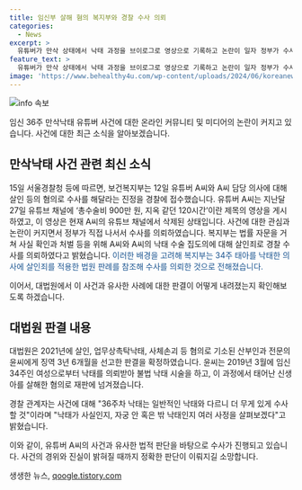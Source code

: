 ```yaml
---
title: 임신부 살해 혐의 복지부와 경찰 수사 의뢰
categories:
  - News
excerpt: >
  유튜버가 만삭 상태에서 낙태 과정을 브이로그로 영상으로 기록하고 논란이 일자 정부가 수사를 의뢰했다. 영상은 삭제된 상태이며, 사람들의 비난을 받고 있다. 정부는 해당 유튜버와 의사에 대해 살인죄로 수사를 의뢰했으며, 낙태한 34주 태아에 대해 살인죄를 적용한 대법원 판례를 참조했다. 전혀 다른 상황에서 살인을 저지른 윤씨의 사례를 언급했다.경찰은 36주차 낙태를 더 신중히 살피겠다고 밝혔다.
feature_text: >
  유튜버가 만삭 상태에서 낙태 과정을 브이로그로 영상으로 기록하고 논란이 일자 정부가 수사를 의뢰했다. 영상은 삭제된 상태이며, 사람들의 비난을 받고 있다. 정부는 해당 유튜버와 의사에 대해 살인죄로 수사를 의뢰했으며, 낙태한 34주 태아에 대해 살인죄를 적용한 대법원 판례를 참조했다. 전혀 다른 상황에서 살인을 저지른 윤씨의 사례를 언급했다.경찰은 36주차 낙태를 더 신중히 살피겠다고 밝혔다.
image: 'https://www.behealthy4u.com/wp-content/uploads/2024/06/koreanews.jpg'
---
```


<p><img src="https://www.behealthy4u.com/wp-content/uploads/2024/06/koreanews.jpg" alt="info 속보" /></p>

<p>임신 36주 만삭낙태 유튜버 사건에 대한 온라인 커뮤니티 및 미디어의 논란이 커지고 있습니다. 사건에 대한 최근 소식을 알아보겠습니다. </p>

<h2 data-ke-size="size26">만삭낙태 사건 관련 최신 소식</h2>

<p data-ke-size="size16">15일 서울경찰청 등에 따르면, 보건복지부는 12일 유튜버 A씨와 A씨 담당 의사에 대해 살인 등의 혐의로 수사를 해달라는 진정을 경찰에 접수했습니다. 유튜버 A씨는 지난달 27일 유튜브 채널에 ‘총수술비 900만 원, 지옥 같던 120시간’이란 제목의 영상을 게시하였고, 이 영상은 현재 A씨의 유튜브 채널에서 삭제된 상태입니다. 사건에 대한 관심과 논란이 커지면서 정부가 직접 나서서 수사를 의뢰하였습니다. 복지부는 법률 자문을 거쳐 사실 확인과 처벌 등을 위해 A씨와 A씨의 낙태 수술 집도의에 대해 살인죄로 경찰 수사를 의뢰하였다고 밝혔습니다. <span style="color: #1a5490;">이러한 배경을 고려해 복지부는 34주 태아를 낙태한 의사에 살인죄를 적용한 법원 판례를 참조해 수사를 의뢰한 것으로 전해졌습니다.</span> </p>

<p>이어서, 대법원에서 이 사건과 유사한 사례에 대한 판결이 어떻게 내려졌는지 확인해보도록 하겠습니다.</p>

<h2 data-ke-size="size26">대법원 판결 내용</h2>

<p>대법원은 2021년에 살인, 업무상촉탁낙태, 사체손괴 등 혐의로 기소된 산부인과 전문의 윤씨에게 징역 3년 6개월을 선고한 판결을 확정하였습니다. 윤씨는 2019년 3월에 임신 34주인 여성으로부터 낙태를 의뢰받아 불법 낙태 시술을 하고, 이 과정에서 태어난 신생아를 살해한 혐의로 재판에 넘겨졌습니다. </p>

<p data-ke-size="size16">경찰 관계자는 사건에 대해 "36주차 낙태는 일반적인 낙태와 다르니 더 무게 있게 수사할 것"이라며 "낙태가 사실인지, 자궁 안 혹은 밖 낙태인지 여러 사정을 살펴보겠다"고 밝혔습니다.</p>

<p>이와 같이, 유튜버 A씨의 사건과 유사한 법적 판단을 바탕으로 수사가 진행되고 있습니다. 사건의 경위와 진실이 밝혀질 때까지 정확한 판단이 이뤄지길 소망합니다.</p>
생생한 뉴스, <a href="https://qoogle.tistory.com" rel="dofollow">qoogle.tistory.com</a>


